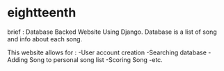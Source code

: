 # eightteenth
brief :
Database Backed Website Using Django.
Database is a list of song and info about each song.

This website allows for : 
-User account creation
-Searching database
-Adding Song to personal song list
-Scoring Song
-etc.

